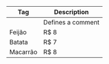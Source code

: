 Tag       | Description
--------- | ------
<!--...-->| Defines a comment
Feijão    | R$ 8
Batata    | R$ 7
Macarrão  | R$ 8
